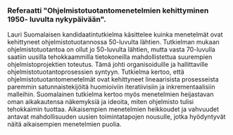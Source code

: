### Referaatti "Ohjelmistotuotantomenetelmien kehittyminen 1950- luvulta nykypäivään".
Lauri Suomalaisen kandidaatintutkielma käsittelee kuinka menetelmät ovat kehittyneet ohjelmistotuotannossa 50-luvulta lähtien.
Tutkielman mukaan ohjelmistotuotantoa on ollut jo 50-luvulta lähtien, mutta vasta 70-luvulla saatiin uusilla tehokkaammilla tietokoneilla mahdollistettua suurempien ohjelmistoprojektien toteutus. Tämä johti organisoiduille ja hallittaville ohjelmistotuotantoprosessien syntyyn.
  Tutkielma kertoo, että ohjelmistotuotantomenetelmät ovat kehittyneet lineaarisista prosesseista paremmin satunnaistekijöitä huomioiviin iteratiivisiin ja inkrementaalisiin malleihin.
Suomalainen tutkielma kertoo myös menetelmien heijastavan oman aikakautensa näkemyksiä ja ideoita, miten ohjelmisto tulisi tehokkaimin tuottaa.
Aikaisempien menetelmien heikkoudet ja vahvuudet antavat mahdollisuuden uusien toimintatapojen nousulle, jotka hyödyntyvät näitä aikaisempien menetelmien puolia.
